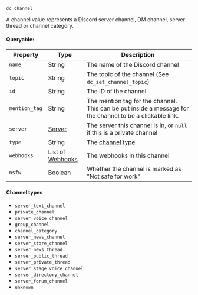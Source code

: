 `dc_channel`

A channel value represents a Discord server channel, DM channel, server thread or channel category.

#### Queryable:

| Property      | Type                                   | Description                                                                                           |
|---------------|----------------------------------------|-------------------------------------------------------------------------------------------------------|
| `name`        | String                                 | The name of the Discord channel                                                                       |
| `topic`       | String                                 | The topic of the channel (See `dc_set_channel_topic`)                                                 |
| `id`          | String                                 | The ID of the channel                                                                                     |
| `mention_tag` | String                                 | The mention tag for the channel. This can be put inside a message for the channel to be a clickable link. |
| `server`      | [Server](/values/server.md)            | The server this channel is in, or `null` if this is a private channel                                 |
| `type`        | String                                 | The [channel type](#channel-types)                                                                        |
| `webhooks`    | List of [Webhooks](/values/webhook.md) | The webhooks in this channel                                                                          |
| `nsfw`        | Boolean                                | Whether the channel is marked as "Not safe for work"                                                  |

#### Channel types

* `server_text_channel`
* `private_channel`
* `server_voice_channel`
* `group_channel`
* `channel_category`
* `server_news_channel`
* `server_store_channel`
* `server_news_thread`
* `server_public_thread`
* `server_private_thread`
* `server_stage_voice_channel`
* `server_directory_channel`
* `server_forum_channel`
* `unknown`